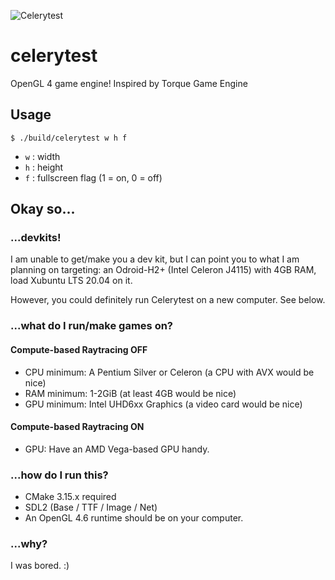 ![Celerytest](https://raw.githubusercontent.com/Chlorophytus/celerytest/master/lib/CelerytestPromo.png)

# celerytest
OpenGL 4 game engine! Inspired by Torque Game Engine 

## Usage
```
$ ./build/celerytest w h f
```
- `w` : width
- `h` : height
- `f` : fullscreen flag (1 = on, 0 = off)

## Okay so...
### ...devkits!
I am unable to get/make you a dev kit, but I can point you to what I am planning on targeting: an Odroid-H2+ (Intel Celeron J4115) with 4GB RAM, load Xubuntu LTS 20.04 on it.

However, you could definitely run Celerytest on a new computer. See below.

### ...what do I run/make games on?
#### Compute-based Raytracing OFF
- CPU minimum: A Pentium Silver or Celeron (a CPU with AVX would be nice)
- RAM minimum: 1-2GiB (at least 4GB would be nice)
- GPU minimum: Intel UHD6xx Graphics (a video card would be nice)
#### Compute-based Raytracing ON
- GPU: Have an AMD Vega-based GPU handy.
### ...how do I run this?
- CMake 3.15.x required
- SDL2 (Base / TTF / Image / Net)
- An OpenGL 4.6 runtime should be on your computer.

### ...why?
I was bored. :)
